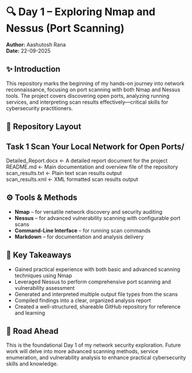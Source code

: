 # 🔍 Day 1 – Exploring Nmap and Nessus (Port Scanning)

**Author:** Aashutosh Rana  
**Date:** 22-09-2025

## ✨ Introduction

This repository marks the beginning of my hands-on journey into network reconnaissance, focusing on port scanning with both Nmap and Nessus tools. The project covers discovering open ports, analyzing running services, and interpreting scan results effectively—critical skills for cybersecurity practitioners.

## 📂 Repository Layout

## Task 1 Scan Your Local Network for Open Ports/
Detailed_Report.docx   ← A detailed report document for the project  
README.md             ← Main documentation and overview file of the repository  
scan_results.txt      ← Plain text scan results output  
scan_results.xml      ← XML formatted scan results output  

## ⚙️ Tools & Methods

- **Nmap** – for versatile network discovery and security auditing  
- **Nessus** – for advanced vulnerability scanning with configurable port scans  
- **Command-Line Interface** – for running scan commands  
- **Markdown** – for documentation and analysis delivery  

## 🚩 Key Takeaways

- Gained practical experience with both basic and advanced scanning techniques using Nmap  
- Leveraged Nessus to perform comprehensive port scanning and vulnerability assessment  
- Generated and interpreted multiple output file types from the scans  
- Compiled findings into a clear, organized analysis report  
- Created a well-structured, shareable GitHub repository for reference and learning  

## 🔮 Road Ahead

This is the foundational Day 1 of my network security exploration. Future work will delve into more advanced scanning methods, service enumeration, and vulnerability analysis to enhance practical cybersecurity skills and knowledge.
